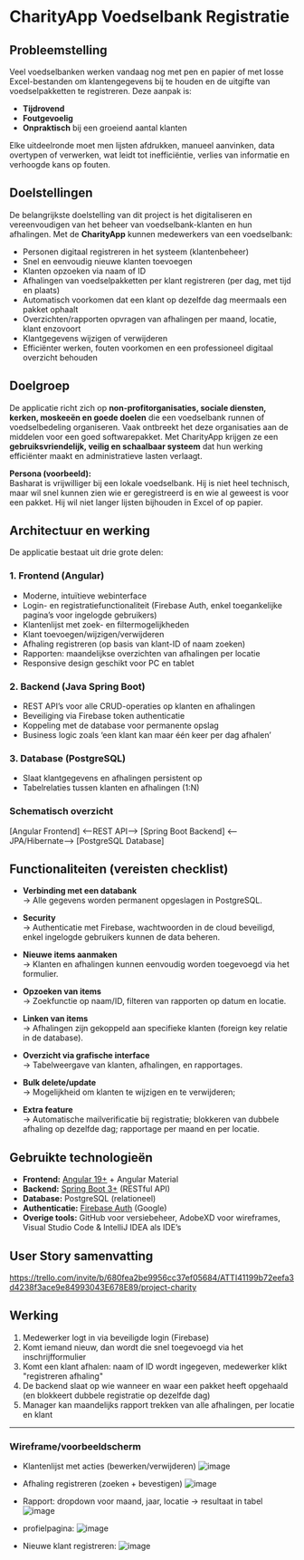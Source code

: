 # CharityApp Voedselbank Registratie

## Probleemstelling

Veel voedselbanken werken vandaag nog met pen en papier of met losse Excel-bestanden om klantengegevens bij te houden en de uitgifte van voedselpakketten te registreren. Deze aanpak is:
- **Tijdrovend**
- **Foutgevoelig**
- **Onpraktisch** bij een groeiend aantal klanten

Elke uitdeelronde moet men lijsten afdrukken, manueel aanvinken, data overtypen of verwerken, wat leidt tot inefficiëntie, verlies van informatie en verhoogde kans op fouten.

## Doelstellingen

De belangrijkste doelstelling van dit project is het digitaliseren en vereenvoudigen van het beheer van voedselbank-klanten en hun afhalingen. Met de **CharityApp** kunnen medewerkers van een voedselbank:
- Personen digitaal registreren in het systeem (klantenbeheer)
- Snel en eenvoudig nieuwe klanten toevoegen
- Klanten opzoeken via naam of ID
- Afhalingen van voedselpakketten per klant registreren (per dag, met tijd en plaats)
- Automatisch voorkomen dat een klant op dezelfde dag meermaals een pakket ophaalt
- Overzichten/rapporten opvragen van afhalingen per maand, locatie, klant enzovoort
- Klantgegevens wijzigen of verwijderen
- Efficiënter werken, fouten voorkomen en een professioneel digitaal overzicht behouden

## Doelgroep

De applicatie richt zich op **non-profitorganisaties, sociale diensten, kerken, moskeeën en goede doelen** die een voedselbank runnen of voedselbedeling organiseren. Vaak ontbreekt het deze organisaties aan de middelen voor een goed softwarepakket. Met CharityApp krijgen ze een **gebruiksvriendelijk, veilig en schaalbaar systeem** dat hun werking efficiënter maakt en administratieve lasten verlaagt.

**Persona (voorbeeld):**  
Basharat is vrijwilliger bij een lokale voedselbank. Hij is niet heel technisch, maar wil snel kunnen zien wie er geregistreerd is en wie al geweest is voor een pakket. Hij wil niet langer lijsten bijhouden in Excel of op papier.

## Architectuur en werking

De applicatie bestaat uit drie grote delen:

### 1. Frontend (Angular)
- Moderne, intuïtieve webinterface
- Login- en registratiefunctionaliteit (Firebase Auth, enkel toegankelijke pagina’s voor ingelogde gebruikers)
- Klantenlijst met zoek- en filtermogelijkheden
- Klant toevoegen/wijzigen/verwijderen
- Afhaling registreren (op basis van klant-ID of naam zoeken)
- Rapporten: maandelijkse overzichten van afhalingen per locatie
- Responsive design geschikt voor PC en tablet

### 2. Backend (Java Spring Boot)
- REST API’s voor alle CRUD-operaties op klanten en afhalingen
- Beveiliging via Firebase token authenticatie
- Koppeling met de database voor permanente opslag
- Business logic zoals ‘een klant kan maar één keer per dag afhalen’

### 3. Database (PostgreSQL)
- Slaat klantgegevens en afhalingen persistent op
- Tabelrelaties tussen klanten en afhalingen (1:N)

### Schematisch overzicht

[Angular Frontend] <--REST API--> [Spring Boot Backend] <--JPA/Hibernate--> [PostgreSQL Database]



## Functionaliteiten (vereisten checklist)

- **Verbinding met een databank**  
  → Alle gegevens worden permanent opgeslagen in PostgreSQL.

- **Security**  
  → Authenticatie met Firebase, wachtwoorden in de cloud beveiligd, enkel ingelogde gebruikers kunnen de data beheren.

- **Nieuwe items aanmaken**  
  → Klanten en afhalingen kunnen eenvoudig worden toegevoegd via het formulier.

- **Opzoeken van items**  
  → Zoekfunctie op naam/ID, filteren van rapporten op datum en locatie.

- **Linken van items**  
  → Afhalingen zijn gekoppeld aan specifieke klanten (foreign key relatie in de database).

- **Overzicht via grafische interface**  
  → Tabelweergave van klanten, afhalingen, en rapportages.

- **Bulk delete/update**  
  → Mogelijkheid om klanten te wijzigen en te verwijderen; 

- **Extra feature**  
  → Automatische mailverificatie bij registratie; blokkeren van dubbele afhaling op dezelfde dag; rapportage per maand en per locatie.

## Gebruikte technologieën

- **Frontend:** [Angular 19+](https://angular.io/) + Angular Material  
- **Backend:** [Spring Boot 3+](https://spring.io/projects/spring-boot) (RESTful API)
- **Database:** PostgreSQL (relationeel)
- **Authenticatie:** [Firebase Auth](https://firebase.google.com/docs/auth) (Google)
- **Overige tools:** GitHub voor versiebeheer, AdobeXD voor wireframes, Visual Studio Code & IntelliJ IDEA als IDE’s

## User Story samenvatting

https://trello.com/invite/b/680fea2be9956cc37ef05684/ATTI41199b72eefa3d4238f3ace9e84993043E678E89/project-charity 

## Werking 

1. Medewerker logt in via beveiligde login (Firebase)
2. Komt iemand nieuw, dan wordt die snel toegevoegd via het inschrijfformulier
3. Komt een klant afhalen: naam of ID wordt ingegeven, medewerker klikt "registreren afhaling"
4. De backend slaat op wie wanneer en waar een pakket heeft opgehaald (en blokkeert dubbele registratie op dezelfde dag)
5. Manager kan maandelijks rapport trekken van alle afhalingen, per locatie en klant

---



### Wireframe/voorbeeldscherm
- Klantenlijst met acties (bewerken/verwijderen)
  ![image](https://github.com/user-attachments/assets/49f73671-f2b4-4780-ae81-bc41f0e205aa)

- Afhaling registreren (zoeken + bevestigen)
  ![image](https://github.com/user-attachments/assets/c627c329-b980-4391-aab9-078acee1807d)

- Rapport: dropdown voor maand, jaar, locatie → resultaat in tabel
  ![image](https://github.com/user-attachments/assets/8ac46081-8ed8-4b64-b83d-f929428d3e27)
- profielpagina:
  ![image](https://github.com/user-attachments/assets/8f096e24-559c-480c-aa8d-4c41f9fc8969)

- Nieuwe klant registreren:
  ![image](https://github.com/user-attachments/assets/9b9f6cf9-5942-4bc6-ac73-097ff45a2553)




